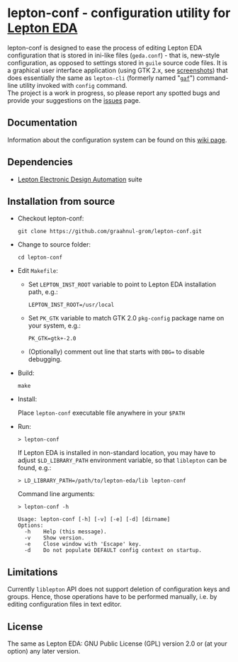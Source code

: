 lepton-conf - configuration utility for [Lepton EDA](https://github.com/lepton-eda/lepton-eda)
====================================================

lepton-conf is designed to ease the process of editing Lepton EDA configuration that
is stored in ini-like files (`geda.conf`) - that is, new-style configuration, as opposed
to settings stored in `guile` source code files. It is a graphical user interface application
(using GTK 2.x, see [screenshots](https://graahnul-grom.github.io/lepton-conf)) that does
essentially the same as `lepton-cli` (formerly named "[`gaf`](http://wiki.geda-project.org/geda:gaf_utility)")
command-line utility invoked with `config` command.
<br />
The project is a work in progress, so please report any spotted bugs and provide
your suggestions on the [issues](https://github.com/graahnul-grom/lepton-conf/issues) page.
<br />

Documentation
------------
Information about the configuration system can be found on this [wiki page](https://github.com/graahnul-grom/lepton-eda/wiki/Configuration-Settings).

Dependencies
------------

- [Lepton Electronic Design Automation](https://github.com/lepton-eda/lepton-eda) suite

Installation from source
------------------------

* Checkout lepton-conf:

  `git clone https://github.com/graahnul-grom/lepton-conf.git`

* Change to source folder:

  `cd lepton-conf`

* Edit `Makefile`:

  - Set `LEPTON_INST_ROOT` variable to point to Lepton EDA installation path, e.g.:

    `LEPTON_INST_ROOT=/usr/local`

  - Set `PK_GTK` variable to match GTK 2.0 `pkg-config` package name on your system, e.g.:

    `PK_GTK=gtk+-2.0`

  - (Optionally) comment out line that starts with `DBG=` to disable debugging.

* Build:

  `make`

* Install:

  Place `lepton-conf` executable file anywhere in your `$PATH`

* Run:

  `> lepton-conf`

  If Lepton EDA is installed in non-standard location, you may have to adjust
  `$LD_LIBRARY_PATH` environment variable, so that `liblepton` can be found, e.g.:

  `> LD_LIBRARY_PATH=/path/to/lepton-eda/lib lepton-conf`

  Command line arguments:

  `> lepton-conf -h`
  ```
  Usage: lepton-conf [-h] [-v] [-e] [-d] [dirname]
  Options:
    -h    Help (this message).
    -v    Show version.
    -e    Close window with 'Escape' key.
    -d    Do not populate DEFAULT config context on startup.
  ```


Limitations
-----------
Currently `liblepton` API does not support deletion of configuration
keys and groups. Hence, those operations have to be performed manually,
i.e. by editing configuration files in text editor.


License
-------
The same as Lepton EDA: GNU Public License (GPL) version 2.0 or (at your option) any later version.

